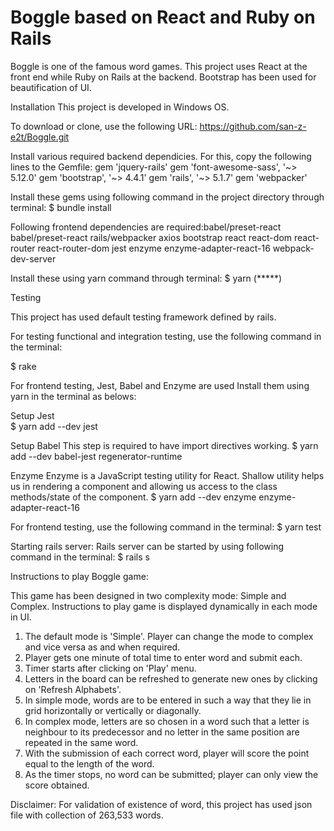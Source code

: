 # Boggle based on React and Ruby on Rails

Boggle is one of the famous word games. This project uses React at the front end while Ruby on Rails at the backend. Bootstrap has been used for beautification of UI.

Installation
This project is developed in Windows OS.

To download or clone, use the following URL:
https://github.com/san-z-e2t/Boggle.git

Install various required backend dependicies. For this, copy the following lines to the Gemfile:
gem 'jquery-rails'
gem 'font-awesome-sass', '~> 5.12.0'
gem 'bootstrap', '~> 4.4.1'
gem 'rails', '~> 5.1.7'
gem 'webpacker'

Install these gems using following command in the project directory through terminal:
$ bundle install

Following frontend dependencies are required:babel/preset-react
babel/preset-react
rails/webpacker
axios
bootstrap
react
react-dom
react-router
react-router-dom
jest
enzyme
enzyme-adapter-react-16
webpack-dev-server

Install these using yarn command through terminal:
$ yarn (*****)


Testing

This project has used default testing framework defined by rails.

For testing functional and integration testing, use the following command in the terminal:

$ rake 

For frontend testing, Jest, Babel and Enzyme are used
Install them using yarn in the terminal as belows:

Setup Jest  
$ yarn add --dev jest

Setup Babel
This step is required to have import directives working.
$ yarn add --dev babel-jest regenerator-runtime

Enzyme
Enzyme is a JavaScript testing utility for React. Shallow utility helps us in rendering a component and allowing us access to the class methods/state of the component.
$ yarn add --dev enzyme enzyme-adapter-react-16

For frontend testing, use the following command in the terminal:
$ yarn test

Starting rails server:
Rails server can be started by using following command in the terminal:
$ rails s

Instructions to play Boggle game:

This game has been designed in two complexity mode: Simple and Complex. Instructions to play game is displayed dynamically in each mode in UI.

1. The default mode is 'Simple'. Player can change the mode to complex and vice versa as and when required.
2. Player gets one minute of total time to enter word and submit each.
3. Timer starts after clicking on 'Play' menu.
4. Letters in the board can be refreshed to generate new ones by clicking on 'Refresh Alphabets'.
5. In simple mode, words are to be entered in such a way that they lie in grid horizontally or vertically or diagonally.
6. In complex mode, letters are so chosen in a word such that a letter is neighbour to its predecessor and no letter in the same position are repeated in the same word.
7. With the submission of each correct word, player will score the point equal to the length of the word.
8. As the timer stops, no word can be submitted; player can only view the score obtained.

Disclaimer:
For validation of existence of word, this project has used json file with collection of 263,533 words.